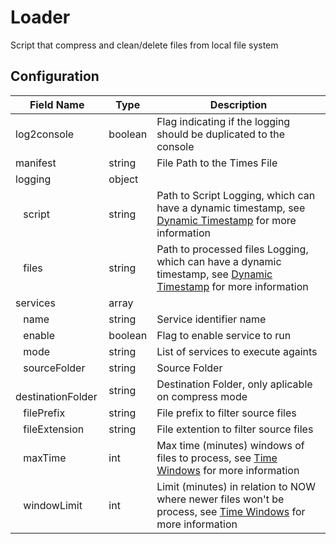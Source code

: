 # Loader

Script that compress and clean/delete files from local file system

## Configuration

| Field Name               | Type    | Description                                                                                                                                          |
| ------------------------ | ------- | ---------------------------------------------------------------------------------------------------------------------------------------------------- |
| log2console              | boolean | Flag indicating if the logging should be duplicated to the console                                                                                   |
| manifest                 | string  | File Path to the Times File                                                                                                                          |
| logging                  | object  |                                                                                                                                                      |
| &ensp; script            | string  | Path to Script Logging, which can have a dynamic timestamp, see [Dynamic Timestamp](../../README.md#dynamic-timestamp) for more information          |
| &ensp; files             | string  | Path to processed files Logging, which can have a dynamic timestamp, see [Dynamic Timestamp](../../README.md#dynamic-timestamp) for more information |
| services                 | array   |                                                                                                                                                      |
| &ensp; name              | string  | Service identifier name                                                                                                                              |
| &ensp; enable            | boolean | Flag to enable service to run                                                                                                                        |
| &ensp; mode              | string  | List of services to execute againts                                                                                                                  |
| &ensp; sourceFolder      | string  | Source Folder                                                                                                                                        |
| &ensp; destinationFolder | string  | Destination Folder, only aplicable on compress mode                                                                                                  |
| &ensp; filePrefix        | string  | File prefix to filter source files                                                                                                                   |
| &ensp; fileExtension     | string  | File extention to filter source files                                                                                                                |
| &ensp; maxTime           | int     | Max time (minutes) windows of files to process, see [Time Windows](../../README.md#time-windows) for more information                                |
| &ensp; windowLimit       | int     | Limit (minutes) in relation to NOW where newer files won't be process, see [Time Windows](../../README.md#time-windows) for more information         |

